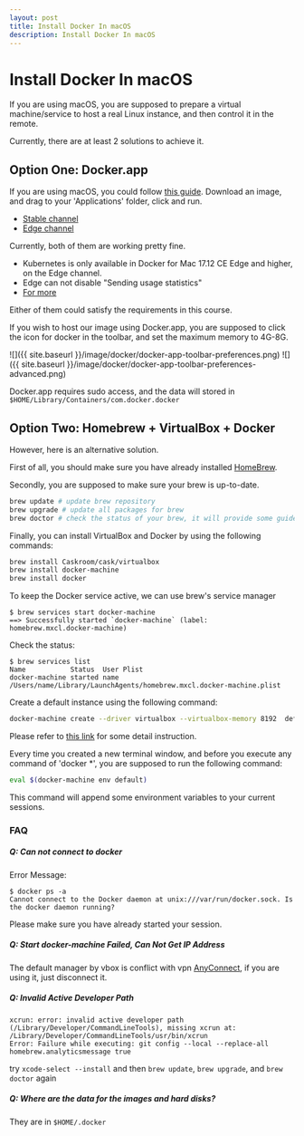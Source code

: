 ```yaml
---
layout: post
title: Install Docker In macOS
description: Install Docker In macOS
---
```


# Install Docker In macOS

If you are using macOS, you are supposed to prepare a virtual machine/service to host a real Linux instance, and then control it in the remote.

Currently, there are at least 2 solutions to achieve it.


## Option One:  Docker.app

If you are using macOS, you could follow [this guide](https://docs.docker.com/docker-for-mac/install/). Download an image, and drag to your 'Applications' folder, click and run.

+ [Stable channel](https://download.docker.com/mac/stable/Docker.dmg)
+ [Edge channel](https://download.docker.com/mac/edge/Docker.dmg)

Currently, both of them are working pretty fine. 

+ Kubernetes is only available in Docker for Mac 17.12 CE Edge and higher, on the Edge channel. 
+ Edge can not disable "Sending usage statistics"
+ [For more](https://docs.docker.com/docker-for-mac/faqs/#questions-about-dockerapp)

Either of them could satisfy the requirements in this course.

If you wish to host our image using Docker.app, you are supposed to click the icon for docker in the toolbar, and set the maximum memory to 4G-8G.

<a>
![]({{ site.baseurl }}/image/docker/docker-app-toolbar-preferences.png)
</a>

<a>
![]({{ site.baseurl }}/image/docker/docker-app-toolbar-preferences-advanced.png)
</a>

Docker.app requires sudo access, and the data will stored in `$HOME/Library/Containers/com.docker.docker`


## Option Two: Homebrew + VirtualBox + Docker

However, here is an alternative solution.

First of all, you should make sure you have already installed [HomeBrew](http://brew.sh/).

Secondly, you are supposed to make sure your brew is up-to-date.

```bash
brew update # update brew repository
brew upgrade # update all packages for brew
brew doctor # check the status of your brew, it will provide some guide to make your brew be normal
```


Finally, you can install VirtualBox and Docker by using the following commands:

```bash
brew install Caskroom/cask/virtualbox
brew install docker-machine
brew install docker
```

To keep the Docker service active, we can use brew's service manager

```
$ brew services start docker-machine
==> Successfully started `docker-machine` (label: homebrew.mxcl.docker-machine)
```

Check the status:

```
$ brew services list
Name           Status  User Plist
docker-machine started name   /Users/name/Library/LaunchAgents/homebrew.mxcl.docker-machine.plist
```

Create a default instance using the following command:

```bash
docker-machine create --driver virtualbox --virtualbox-memory 8192  default
```

Please refer to [this link](https://docs.docker.com/machine/reference/create/) for some detail instruction.


Every time you created a new terminal window, and before you execute any command of 'docker *', you are supposed to run the following command:

```bash
eval $(docker-machine env default)
```

This command will append some environment variables to your current sessions.


### FAQ

##### **Q:** Can not connect to docker

Error Message:

```
$ docker ps -a
Cannot connect to the Docker daemon at unix:///var/run/docker.sock. Is the docker daemon running?
```

Please make sure you have already started your session.

##### **Q:** Start docker-machine Failed, Can Not Get IP Address

The default manager by vbox is conflict with vpn [AnyConnect](https://faq.oit.gatech.edu/content/how-do-i-get-started-campus-vpn), if you are using it, just disconnect it.

##### **Q:** Invalid Active Developer Path

```
xcrun: error: invalid active developer path (/Library/Developer/CommandLineTools), missing xcrun at: /Library/Developer/CommandLineTools/usr/bin/xcrun
Error: Failure while executing: git config --local --replace-all homebrew.analyticsmessage true
```

try `xcode-select --install` and then `brew update`, `brew upgrade`, and `brew doctor` again

##### **Q:** Where are the data for the images and hard disks?

They are in `$HOME/.docker`


